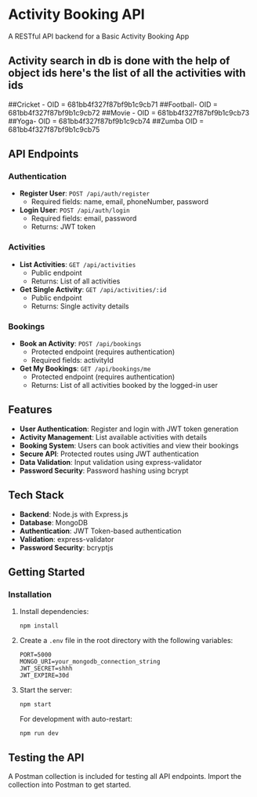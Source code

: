 # Activity Booking API

A RESTful API backend for a Basic Activity Booking App 
## Activity search in db is done with the help of object ids here's the list of all the activities with ids 

##Cricket - OID = 681bb4f327f87bf9b1c9cb71
##Football- OID = 681bb4f327f87bf9b1c9cb72
##Movie -   OID = 681bb4f327f87bf9b1c9cb73
##Yoga-     OID = 681bb4f327f87bf9b1c9cb74
##Zumba     OID = 681bb4f327f87bf9b1c9cb75

## API Endpoints

### Authentication
- **Register User**: `POST /api/auth/register`
  - Required fields: name, email, phoneNumber, password
- **Login User**: `POST /api/auth/login`
  - Required fields: email, password
  - Returns: JWT token

### Activities
- **List Activities**: `GET /api/activities`
  - Public endpoint
  - Returns: List of all activities
- **Get Single Activity**: `GET /api/activities/:id`
  - Public endpoint
  - Returns: Single activity details


### Bookings
- **Book an Activity**: `POST /api/bookings`
  - Protected endpoint (requires authentication)
  - Required fields: activityId
- **Get My Bookings**: `GET /api/bookings/me`
  - Protected endpoint (requires authentication)
  - Returns: List of all activities booked by the logged-in user

## Features

- **User Authentication**: Register and login with JWT token generation
- **Activity Management**: List available activities with details
- **Booking System**: Users can book activities and view their bookings
- **Secure API**: Protected routes using JWT authentication
- **Data Validation**: Input validation using express-validator
- **Password Security**: Password hashing using bcrypt

## Tech Stack

- **Backend**: Node.js with Express.js
- **Database**: MongoDB
- **Authentication**: JWT Token-based authentication
- **Validation**: express-validator
- **Password Security**: bcryptjs

## Getting Started

### Installation


1. Install dependencies:
   ```
   npm install
   ```

2. Create a `.env` file in the root directory with the following variables:
   ```
   PORT=5000
   MONGO_URI=your_mongodb_connection_string
   JWT_SECRET=shhh
   JWT_EXPIRE=30d
   ```

3. Start the server:
   ```
   npm start
   ```
   
   For development with auto-restart:
   ```
   npm run dev
   ```

## Testing the API

A Postman collection is included for testing all API endpoints. Import the collection into Postman to get started.
